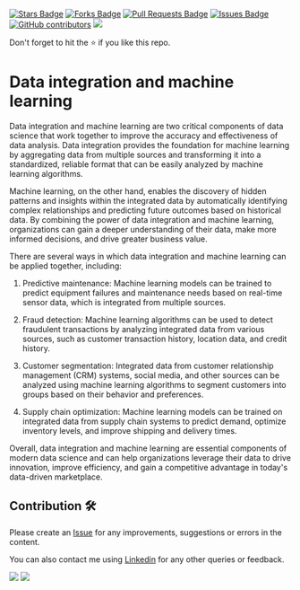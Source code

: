 <a href="https://github.com/drshahizan/special-topic-data-engineering/stargazers"><img src="https://img.shields.io/github/stars/drshahizan/special-topic-data-engineering" alt="Stars Badge"/></a>
<a href="https://github.com/drshahizan/special-topic-data-engineering/network/members"><img src="https://img.shields.io/github/forks/drshahizan/special-topic-data-engineering" alt="Forks Badge"/></a>
<a href="https://github.com/drshahizan/special-topic-data-engineering/pulls"><img src="https://img.shields.io/github/issues-pr/drshahizan/special-topic-data-engineering" alt="Pull Requests Badge"/></a>
<a href="https://github.com/drshahizan/special-topic-data-engineering/issues"><img src="https://img.shields.io/github/issues/drshahizan/special-topic-data-engineering" alt="Issues Badge"/></a>
<a href="https://github.com/drshahizan/special-topic-data-engineering/graphs/contributors"><img alt="GitHub contributors" src="https://img.shields.io/github/contributors/drshahizan/special-topic-data-engineering?color=2b9348"></a>
![](https://visitor-badge.glitch.me/badge?page_id=drshahizan/special-topic-data-engineering)

Don't forget to hit the :star: if you like this repo.

# Data integration and machine learning
Data integration and machine learning are two critical components of data science that work together to improve the accuracy and effectiveness of data analysis. Data integration provides the foundation for machine learning by aggregating data from multiple sources and transforming it into a standardized, reliable format that can be easily analyzed by machine learning algorithms.

Machine learning, on the other hand, enables the discovery of hidden patterns and insights within the integrated data by automatically identifying complex relationships and predicting future outcomes based on historical data. By combining the power of data integration and machine learning, organizations can gain a deeper understanding of their data, make more informed decisions, and drive greater business value.

There are several ways in which data integration and machine learning can be applied together, including:

1. Predictive maintenance: Machine learning models can be trained to predict equipment failures and maintenance needs based on real-time sensor data, which is integrated from multiple sources.

2. Fraud detection: Machine learning algorithms can be used to detect fraudulent transactions by analyzing integrated data from various sources, such as customer transaction history, location data, and credit history.

3. Customer segmentation: Integrated data from customer relationship management (CRM) systems, social media, and other sources can be analyzed using machine learning algorithms to segment customers into groups based on their behavior and preferences.

4. Supply chain optimization: Machine learning models can be trained on integrated data from supply chain systems to predict demand, optimize inventory levels, and improve shipping and delivery times.

Overall, data integration and machine learning are essential components of modern data science and can help organizations leverage their data to drive innovation, improve efficiency, and gain a competitive advantage in today's data-driven marketplace.

## Contribution 🛠️
Please create an [Issue](https://github.com/drshahizan/special-topic-data-engineering/issues) for any improvements, suggestions or errors in the content.

You can also contact me using [Linkedin](https://www.linkedin.com/in/drshahizan/) for any other queries or feedback.

![](https://komarev.com/ghpvc/?username=drshahizan&label=Views&color=0e75b6&style=flat)
![](https://hit.yhype.me/github/profile?user_id=81284918)







